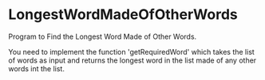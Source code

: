 # LongestWordMadeOfOtherWords
Program to Find the Longest Word Made of Other Words.

You need to implement the function 'getRequiredWord' which takes the list of words as input and returns the longest word in the list made of any other words int the list.

